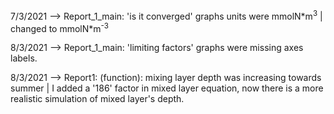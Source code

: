 <p>7/3/2021 --> Report_1_main: 'is it converged' graphs units were mmolN*m<sup>3</sup> | changed to mmolN*m<sup>-3</sup></p>
<p>8/3/2021 --> Report_1_main: 'limiting factors' graphs were missing axes labels.</p>
<p>8/3/2021 --> Report1: (function): mixing layer depth was increasing towards summer | I added a '186' factor in mixed layer equation, now there is a more realistic simulation of mixed layer's depth. </p>
